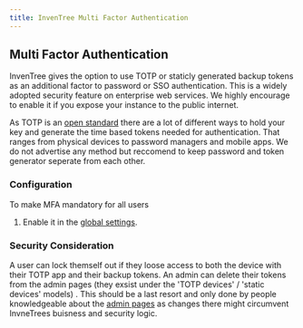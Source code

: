 ```yaml
---
title: InvenTree Multi Factor Authentication
---
```


## Multi Factor Authentication

 InvenTree gives the option to use TOTP or staticly generated backup tokens as an additional factor to password or SSO authentication. This is a widely adopted security feature on enterprise web services. We highly encourage to enable it if you expose your instance to the public internet.

As TOTP is an [open standard](https://datatracker.ietf.org/doc/html/rfc6238) there are a lot of different ways to hold your key and generate the time based tokens needed for authentication. That ranges from physical devices to password managers and mobile apps. We do not advertise any method but reccomend to keep password and token generator seperate from each other.

### Configuration

To make MFA mandatory for all users
1. Enable it in the [global settings](../settings/global.md).

### Security Consideration

A user can lock themself out if they loose access to both the device with their TOTP app and their backup tokens. An admin can delete their tokens from the admin pages (they exsist under the 'TOTP devices' / 'static devices' models) . This should be a last resort and only done by people knowledgeable about the [admin pages](../settings/admin.md) as changes there might circumvent InvneTrees buisness and security logic.
